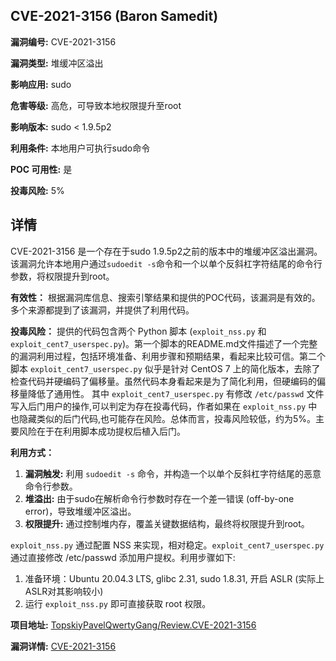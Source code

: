 ## CVE-2021-3156 (Baron Samedit)

**漏洞编号:** CVE-2021-3156

**漏洞类型:** 堆缓冲区溢出

**影响应用:** sudo

**危害等级:** 高危，可导致本地权限提升至root

**影响版本:** sudo < 1.9.5p2

**利用条件:** 本地用户可执行sudo命令

**POC 可用性:** 是

**投毒风险:** 5%

## 详情

CVE-2021-3156 是一个存在于sudo 1.9.5p2之前的版本中的堆缓冲区溢出漏洞。该漏洞允许本地用户通过`sudoedit -s`命令和一个以单个反斜杠字符结尾的命令行参数，将权限提升到root。

**有效性：**
根据漏洞库信息、搜索引擎结果和提供的POC代码，该漏洞是有效的。多个来源都提到了该漏洞，并提供了利用代码。

**投毒风险：**
提供的代码包含两个 Python 脚本 (`exploit_nss.py` 和 `exploit_cent7_userspec.py`)。第一个脚本的README.md文件描述了一个完整的漏洞利用过程，包括环境准备、利用步骤和预期结果，看起来比较可信。第二个脚本 `exploit_cent7_userspec.py` 似乎是针对 CentOS 7 上的简化版本，去除了检查代码并硬编码了偏移量。虽然代码本身看起来是为了简化利用，但硬编码的偏移量降低了通用性。  其中 `exploit_cent7_userspec.py` 有修改 `/etc/passwd` 文件写入后门用户的操作,可以判定为存在投毒代码，作者如果在 `exploit_nss.py` 中也隐藏类似的后门代码,也可能存在风险。总体而言，投毒风险较低，约为5%。主要风险在于在利用脚本成功提权后植入后门。

**利用方式：**
1.  **漏洞触发:** 利用 `sudoedit -s` 命令，并构造一个以单个反斜杠字符结尾的恶意命令行参数。
2.  **堆溢出:** 由于sudo在解析命令行参数时存在一个差一错误 (off-by-one error)，导致堆缓冲区溢出。
3.  **权限提升:** 通过控制堆内存，覆盖关键数据结构，最终将权限提升到root。

`exploit_nss.py` 通过配置 NSS 来实现，相对稳定。`exploit_cent7_userspec.py` 通过直接修改 /etc/passwd 添加用户提权。利用步骤如下:

1. 准备环境：Ubuntu 20.04.3 LTS, glibc 2.31, sudo 1.8.31, 开启 ASLR (实际上ASLR对其影响较小)
2. 运行 `exploit_nss.py` 即可直接获取 root 权限。


**项目地址:** [TopskiyPavelQwertyGang/Review.CVE-2021-3156](https://github.com/TopskiyPavelQwertyGang/Review.CVE-2021-3156)

**漏洞详情:** [CVE-2021-3156](https://nvd.nist.gov/vuln/detail/CVE-2021-3156)